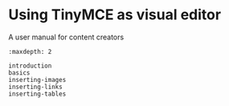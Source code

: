 # Using TinyMCE as visual editor

A user manual for content creators

```{toctree}
:maxdepth: 2

introduction
basics
inserting-images
inserting-links
inserting-tables
```
